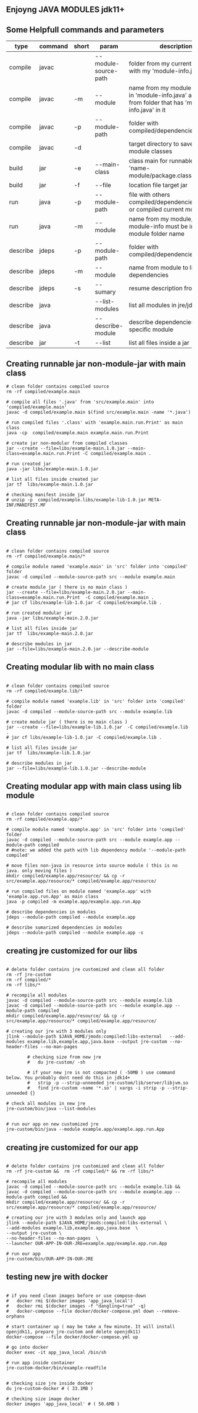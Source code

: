 ## Enjoyng JAVA MODULES jdk11+


## Some Helpfull commands and parameters
| type    | command |  short  | param                | description
| ---     |   ---   |  ---    |  ---                 |  ----
| compile | javac   |         | --module-source-path | folder from my current source with my 'module-info.java'    
| compile | javac   |   -m    | --module             | name from my module declared in 'module-info.java' and name from folder that has 'module-info.java' in it        
| compile | javac   |   -p    | --module-path        | folder with compiled/dependencies modules          
| compile | javac   |   -d    |                      | target directory to save compiling module classes         
| build   | jar     |   -e    | --main-class         | class main for runnable jar 'name-module/package.classNameMain'           
| build   | jar     |   -f    | --file               | location file target jar          
| run     | java    |   -p    | --module-path        | file with others compiled/dependencies modules  or compiled current module          
| run     | java    |   -m    | --module             | name from my module, the file module-info must be inside my module folder name
| describe| jdeps   |   -p    | --module-path        | folder with compiled/dependencies modules
| describe| jdeps   |   -m    | --module             | name from module to list dependencies        
| describe| jdeps   |   -s    | --sumary             | resume description from modules
| describe| java    |         | --list-modules       | list all modules in jre/jdk
| describe| java    |         | --describe-module    | describe dependencies in specific module
| describe| jar     |   -t    | --list               | list all files inside a jar

## Creating runnable jar non-module-jar with main class

```shell
# clean folder contains compiled source
rm -rf compiled/example.main

# compile all files '.java' from 'src/example.main' into 'compiled/example.main'
javac -d compiled/example.main $(find src/example.main -name '*.java')

# run compiled files '.class' with 'example.main.run.Print' as main class
java -cp  compiled/example.main example.main.run.Print

# create jar non-modular from compiled classes
jar --create --file=libs/example-main.1.0.jar --main-class=example.main.run.Print -C compiled/example.main .

# run created jar
java -jar libs/example-main.1.0.jar

# list all files inside created jar
jar tf  libs/example-main.1.0.jar

# checking manifest inside jar
# unzip -p  compiled/example.libs/example-lib-1.0.jar META-INF/MANIFEST.MF
```

## Creating runnable jar non-module-jar with main class

```shell

# clean folder contains compiled source
rm -rf compiled/example.main/*

# compile module named 'example.main' in 'src' folder into 'compiled' folder
javac -d compiled --module-source-path src --module example.main

# create module jar ( there is no main class )
jar --create --file=libs/example-main.2.0.jar --main-class=example.main.run.Print  -C compiled/example.main .
# jar cf libs/example-lib-1.0.jar -C compiled/example.lib .

# run created modular jar
java -jar libs/example-main.2.0.jar

# list all files inside jar
jar tf  libs/example-main.2.0.jar

# describe modules in jar
jar --file=libs/example-main.2.0.jar --describe-module
```



## Creating modular lib with no main class

```shell

# clean folder contains compiled source
rm -rf compiled/example.lib/*

# compile module named 'example.lib' in 'src' folder into 'compiled' folder
javac -d compiled --module-source-path src --module example.lib

# create module jar ( there is no main class )
jar --create --file=libs/example-lib.1.0.jar  -C compiled/example.lib .
# jar cf libs/example-lib-1.0.jar -C compiled/example.lib .

# list all files inside jar
jar tf  libs/example-lib.1.0.jar

# describe modules in jar
jar --file=libs/example-lib.1.0.jar --describe-module
```

## Creating modular app with main class using lib module
```shell

# clean folder contains compiled source
rm -rf compiled/example.app/*

# compile module named 'example.app' in 'src' folder into 'compiled' folder
javac -d compiled --module-source-path src --module example.app --module-path compiled
# #note: we added the path with lib dependency module '--module-path compiled'

# move files non-java in resource into source module ( this is no java. only moving files )
mkdir compiled/example.app/resource/ && cp -r src/example.app/resource/* compiled/example.app/resource/ 

# run compiled files on module named 'example.app' with 'example.app.run.App' as main class
java -p compiled -m example.app/example.app.run.App

# describe dependencies in modules
jdeps --module-path compiled --module example.app

# describe sumarized dependencies in modules
jdeps --module-path compiled --module example.app -s

```

## creating jre customized for our libs
```shell

# delete folder contains jre customized and clean all folder
rm -rf jre-custom
rm -rf compiled/*
rm -rf libs/* 

# recompile all modules 
javac -d compiled --module-source-path src --module example.lib
javac -d compiled --module-source-path src --module example.app --module-path compiled
mkdir compiled/example.app/resource/ && cp -r src/example.app/resource/* compiled/example.app/resource/ 

# creating our jre with 3 modules only
jlink --module-path $JAVA_HOME/jmods:compiled:libs-external   --add-modules example.lib,example.app,java.base --output jre-custom --no-header-files --no-man-pages

        # checking size from new jre
        #   du jre-custom/ -sh

        # if your new jre is not compacted ( -50MB ) use command below. You probably dont need do this in jdk14+
        #   strip -p --strip-unneeded jre-custom/lib/server/libjvm.so
        #   find jre-custom -name '*.so' | xargs -i strip -p --strip-unneeded {}

# check all modules in new jre
jre-custom/bin/java --list-modules


# run our app on new customized jre
jre-custom/bin/java --module example.app/example.app.run.App 

```

## creating jre customized for our app
```shell

# delete folder contains jre customized and clean all folder
rm -rf jre-custom &&  rm -rf compiled/* && rm -rf libs/* 

# recompile all modules 
javac -d compiled --module-source-path src --module example.lib && 
javac -d compiled --module-source-path src --module example.app --module-path compiled && 
mkdir compiled/example.app/resource/ && cp -r src/example.app/resource/* compiled/example.app/resource/ 

# creating our jre with 3 modules only and launch app
jlink --module-path $JAVA_HOME/jmods:compiled:libs-external \
--add-modules example.lib,example.app,java.base  \
--output jre-custom \
--no-header-files --no-man-pages  \
--launcher OUR-APP-IN-OUR-JRE=example.app/example.app.run.App 

# run our app
jre-custom/bin/OUR-APP-IN-OUR-JRE

```

## testing new jre with docker
```shell

# if you need clean images before or use compose-down
#   docker rmi $(docker images 'app_java_local')
#   docker rmi $(docker images -f "dangling=true" -q)
#   docker-compose --file docker/docker-compose.yml down --remove-orphans

# start container up ( may be take a few minute. It will install openjdk11, prepare jre-custom and delete openjdk11)
docker-compose --file docker/docker-compose.yml up

# go into docker
docker exec -it app_java_local /bin/sh

# run app inside container
jre-custom-docker/bin/example-readfile


# checking size jre inside docker
du jre-custom-docker # ( 33.1MB )

# checking size image docker
docker images 'app_java_local' # ( 50.6MB )


```